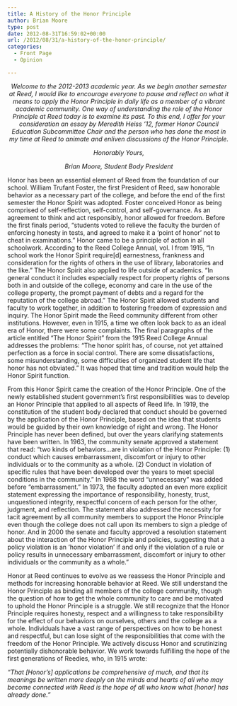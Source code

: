 ```yaml
---
title: A History of the Honor Principle
author: Brian Moore
type: post
date: 2012-08-31T16:59:02+00:00
url: /2012/08/31/a-history-of-the-honor-principle/
categories:
  - Front Page
  - Opinion

---
```

<p style="text-align: center;">
  <em>Welcome to the 2012-2013 academic year. As we begin another semester at Reed, I would like to encourage everyone to pause and reflect on what it means to apply the Honor Principle in daily life as a member of a vibrant academic community. </em><em>One way of understanding the role of the Honor Principle at Reed today is to examine its past. To this end, I offer for your consideration an essay by Meredith Heiss ‘12, former Honor Council Education Subcommittee Chair and the person who has done the most in my time at Reed to animate and enliven discussions of the Honor Principle.</em>
</p>

<p style="text-align: center;">
  <em>Honorably Yours,</em>
</p>

<p style="text-align: center;">
  <em>Brian Moore, Student Body President</em>
</p>

Honor has been an essential element of Reed from the foundation of our school. William Trufant Foster, the first President of Reed, saw honorable behavior as a necessary part of the college, and before the end of the first semester the Honor Spirit was adopted. Foster conceived Honor as being comprised of self-reflection, self-control, and self-governance. As an agreement to think and act responsibly, honor allowed for freedom. Before the first finals period, “students voted to relieve the faculty the burden of enforcing honesty in tests, and agreed to make it a ‘point of honor’ not to cheat in examinations.” Honor came to be a principle of action in all schoolwork. According to the Reed College Annual, vol. I from 1915, “In school work the Honor Spirit require[d] earnestness, frankness and consideration for the rights of others in the use of library, laboratories and the like.” The Honor Spirit also applied to life outside of academics. “In general conduct it includes especially respect for property rights of persons both in and outside of the college, economy and care in the use of the college property, the prompt payment of debts and a regard for the reputation of the college abroad.” The Honor Spirit allowed students and faculty to work together, in addition to fostering freedom of expression and inquiry. The Honor Spirit made the Reed community different from other institutions. However, even in 1915, a time we often look back to as an ideal era of Honor, there were some complaints. The final paragraphs of the article entitled “The Honor Spirit” from the 1915 Reed College Annual addresses the problems: “The honor spirit has, of course, not yet attained perfection as a force in social control. There are some dissatisfactions, some misunderstanding, some difficulties of organized student life that honor has not obviated.” It was hoped that time and tradition would help the Honor Spirit function.

From this Honor Spirit came the creation of the Honor Principle. One of the newly established student government’s first responsibilities was to develop an Honor Principle that applied to all aspects of Reed life. In 1919, the constitution of the student body declared that conduct should be governed by the application of the Honor Principle, based on the idea that students would be guided by their own knowledge of right and wrong. The Honor Principle has never been defined, but over the years clarifying statements have been written. In 1963, the community senate approved a statement that read: “two kinds of behaviors…are in violation of the Honor Principle: (1) conduct which causes embarrassment, discomfort or injury to other individuals or to the community as a whole. (2) Conduct in violation of specific rules that have been developed over the years to meet special conditions in the community.” In 1968 the word “unnecessary” was added before “embarrassment.” In 1973, the faculty adopted an even more explicit statement expressing the importance of responsibility, honesty, trust, unquestioned integrity, respectful concern of each person for the other, judgment, and reflection. The statement also addressed the necessity for tacit agreement by all community members to support the Honor Principle even though the college does not call upon its members to sign a pledge of honor. And in 2000 the senate and faculty approved a resolution statement about the interaction of the Honor Principle and policies, suggesting that a policy violation is an ‘honor violation’ if and only if the violation of a rule or policy results in unnecessary embarrassment, discomfort or injury to other individuals or the community as a whole.”

Honor at Reed continues to evolve as we reassess the Honor Principle and methods for increasing honorable behavior at Reed. We still understand the Honor Principle as binding all members of the college community, though the question of how to get the whole community to care and be motivated to uphold the Honor Principle is a struggle. We still recognize that the Honor Principle requires honesty, respect and a willingness to take responsibility for the effect of our behaviors on ourselves, others and the college as a whole. Individuals have a vast range of perspectives on how to be honest and respectful, but can lose sight of the responsibilities that come with the freedom of the Honor Principle. We actively discuss Honor and scrutinizing potentially dishonorable behavior. We work towards fulfilling the hope of the first generations of Reedies, who, in 1915 wrote:

_“That [Honor’s] applications be comprehensive of much, and that its meanings be written more deeply on the minds and hearts of all who may become connected with Reed is the hope of all who know what [honor] has already done.”_